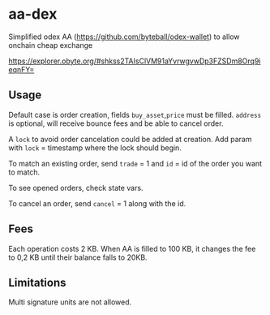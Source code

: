 # aa-dex
Simplified odex AA (https://github.com/byteball/odex-wallet) to allow onchain cheap exchange

https://explorer.obyte.org/#shkss2TAIsClVM91aYvrwgvwDp3FZSDm8Orq9ieqnFY=

## Usage
Default case is order creation, fields `buy_asset`,`price` must be filled. `address` is optional, will receive bounce fees and be able to cancel order.

A `lock` to avoid order cancelation could be added at creation. Add param with `lock` = timestamp where the lock should begin.

To match an existing order, send `trade` = 1 and `id` = id of the order you want to match.

To see opened orders, check state vars.

To cancel an order, send `cancel` = 1 along with the id.

## Fees
Each operation costs 2 KB. When AA is filled to 100 KB, it changes the fee to 0,2 KB until their balance falls to 20KB.

## Limitations
Multi signature units are not allowed.

